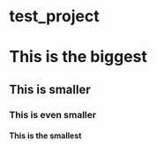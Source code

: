 # test_project

# This is the biggest 
## This is smaller

### This is even smaller
#### This is the smallest